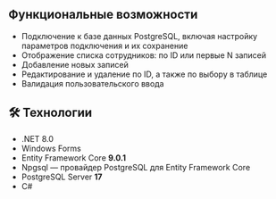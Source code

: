 ## Функциональные возможности

- Подключение к базе данных PostgreSQL, включая настройку параметров подключения и их сохранение
- Отображение списка сотрудников: по ID или первые N записей
- Добавление новых записей
- Редактирование и удаление по ID, а также по выбору в таблице
- Валидация пользовательского ввода

## 🛠️ Технологии

- .NET 8.0
- Windows Forms
- Entity Framework Core **9.0.1**
- Npgsql — провайдер PostgreSQL для Entity Framework Core
- PostgreSQL Server **17**
- C#
